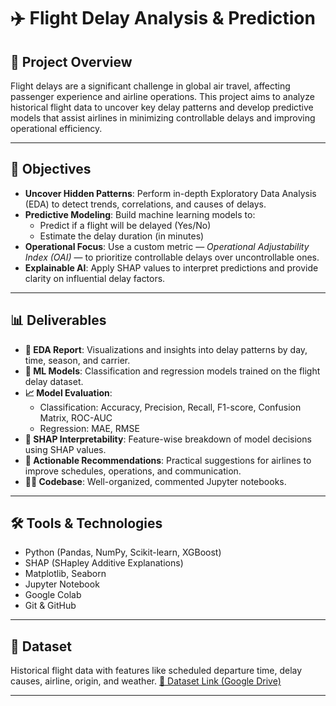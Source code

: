 # ✈️ Flight Delay Analysis & Prediction

## 📌 Project Overview
Flight delays are a significant challenge in global air travel, affecting passenger experience and airline operations. This project aims to analyze historical flight data to uncover key delay patterns and develop predictive models that assist airlines in minimizing controllable delays and improving operational efficiency.

---

## 🎯 Objectives
- **Uncover Hidden Patterns**: Perform in-depth Exploratory Data Analysis (EDA) to detect trends, correlations, and causes of delays.
- **Predictive Modeling**: Build machine learning models to:
  - Predict if a flight will be delayed (Yes/No)
  - Estimate the delay duration (in minutes)
- **Operational Focus**: Use a custom metric — *Operational Adjustability Index (OAI)* — to prioritize controllable delays over uncontrollable ones.
- **Explainable AI**: Apply SHAP values to interpret predictions and provide clarity on influential delay factors.

---

## 📊 Deliverables
- **📁 EDA Report**: Visualizations and insights into delay patterns by day, time, season, and carrier.
- **🤖 ML Models**: Classification and regression models trained on the flight delay dataset.
- **📈 Model Evaluation**:
  - Classification: Accuracy, Precision, Recall, F1-score, Confusion Matrix, ROC-AUC
  - Regression: MAE, RMSE
- **🧮 SHAP Interpretability**: Feature-wise breakdown of model decisions using SHAP values.
- **🛫 Actionable Recommendations**: Practical suggestions for airlines to improve schedules, operations, and communication.
- **🧑‍💻 Codebase**: Well-organized, commented Jupyter notebooks.
---

## 🛠 Tools & Technologies
- Python (Pandas, NumPy, Scikit-learn, XGBoost)
- SHAP (SHapley Additive Explanations)
- Matplotlib, Seaborn
- Jupyter Notebook
- Google Colab
- Git & GitHub

---

## 📁 Dataset
Historical flight data with features like scheduled departure time, delay causes, airline, origin, and weather.
[📂 Dataset Link (Google Drive)](https://drive.google.com/drive/folders/16-kvGEH5IE2jt5nIJPqkWfMDRDXqCBl-?usp=sharing)


---

